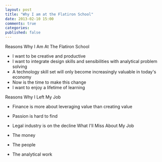 ```yaml
---
layout: post
title: "Why I am at the Flatiron School"
date: 2013-02-10 15:00
comments: true
categories: 
published: false
---
```


Reasons Why I Am At The Flatiron School

   * I want to be creative and productive
   * I want to integrate design skills and sensibilities with analytical problem solving
   * A technology skill set will only become increasingly valuable in today's economy
   * Now is the time to make this change
   * I want to enjoy a lifetime of learning

Reasons Why I Left My Job

   * Finance is more about leveraging value than creating value
   * Passion is hard to find
   * Legal industry is on the decline
What I'll Miss About My Job


   * The money
   * The people
   * The analytical work

